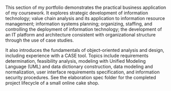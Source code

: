 This section of my portfolio demonstrates the practical business application of my coursework.
It explores strategic development of information technology; value chain analysis and its application to information resource management;
information systems planning; organizing, staffing, and controlling the deployment of information technology; 
the development of an IT platform and architecture consistent with organizational structure through the use of case studies.

It also introduces the fundamentals of object-oriented analysis and design, including experience with a CASE tool. 
Topics include requirements determination, feasibility analysis, modeling with Unified Modeling Language (UML) and data dictionary 
construction, data modeling and normalization, user interface requirements specification, and information security procedures. See the elaboration spec folder for the completed project lifecycle of a small online cake shop.


